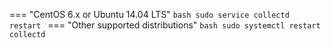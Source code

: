 === "CentOS 6.x or Ubuntu 14.04 LTS"
    ```bash
    sudo service collectd restart
    ```
=== "Other supported distributions"
    ```bash
    sudo systemctl restart collectd
    ```